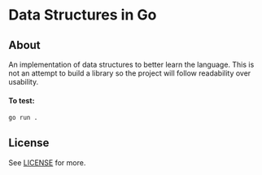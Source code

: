 # Data Structures in Go

## About
An implementation of data structures to better learn the language. This is not an attempt to build a library so the project will follow readability over usability.

#### To test:
```zsh
go run .
 ```

## License
See [LICENSE](https://github.com/Vaansh/gods/blob/main/LICENSE) for more.

